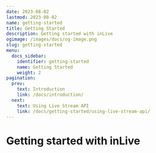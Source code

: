 ```yaml
---
date: 2023-08-02
lastmod: 2023-08-02
name: getting-started
title: Getting Started
description: Getting started with inLive
ogimage: /images/docs/og-image.png
slug: getting-started
menu:
  docs_sidebar:
    identifier: getting-started
    name: Getting Started
    weight: 2
pagination:
  prev:
    text: Introduction
    link: /docs/introduction/
  next:
    text: Using Live Stream API
    link: /docs/getting-started/using-live-stream-api/
---
```


# Getting started with inLive